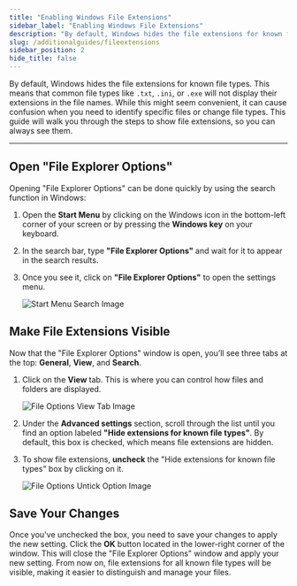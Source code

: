 ```yaml
---
title: "Enabling Windows File Extensions"
sidebar_label: "Enabling Windows File Extensions"
description: "By default, Windows hides the file extensions for known file types. This means that common file types like `.txt`, `.ini`, or `.exe` will not display their extensions in the file names."
slug: /additionalguides/fileextensions
sidebar_position: 2
hide_title: false
---
```


By default, Windows hides the file extensions for known file types. This means that common file types like `.txt`, `.ini`, or `.exe` will not display their extensions in the file names. While this might seem convenient, it can cause confusion when you need to identify specific files or change file types. This guide will walk you through the steps to show file extensions, so you can always see them.

---

## Open "File Explorer Options"

Opening "File Explorer Options" can be done quickly by using the search function in Windows:

1. Open the **Start Menu** by clicking on the Windows icon in the bottom-left corner of your screen or by pressing the **Windows key** on your keyboard.

2. In the search bar, type **"File Explorer Options"** and wait for it to appear in the search results.

3. Once you see it, click on **"File Explorer Options"** to open the settings menu.

   ![Start Menu Search Image](https://assets.martysmods.com/additionalguides/fileextension/SearchFileExplorerOptions.webp)

## Make File Extensions Visible

Now that the "File Explorer Options" window is open, you’ll see three tabs at the top: **General**, **View**, and **Search**.

1. Click on the **View** tab. This is where you can control how files and folders are displayed.
   
    ![File Options View Tab Image](https://assets.martysmods.com/additionalguides/fileextension/FileExplorerOptionsViewTabHighlight.webp)

2. Under the **Advanced settings** section, scroll through the list until you find an option labeled **"Hide extensions for known file types"**. By default, this box is checked, which means file extensions are hidden.
   
3. To show file extensions, **uncheck** the "Hide extensions for known file types" box by clicking on it.

   ![File Options Untick Option Image](https://assets.martysmods.com/additionalguides/fileextension/FileExplorerOptionsKnownFileTypesHighlight.webp)

## Save Your Changes

Once you've unchecked the box, you need to save your changes to apply the new setting. Click the **OK** button located in the lower-right corner of the window. This will close the "File Explorer Options" window and apply your new setting. From now on, file extensions for all known file types will be visible, making it easier to distinguish and manage your files.